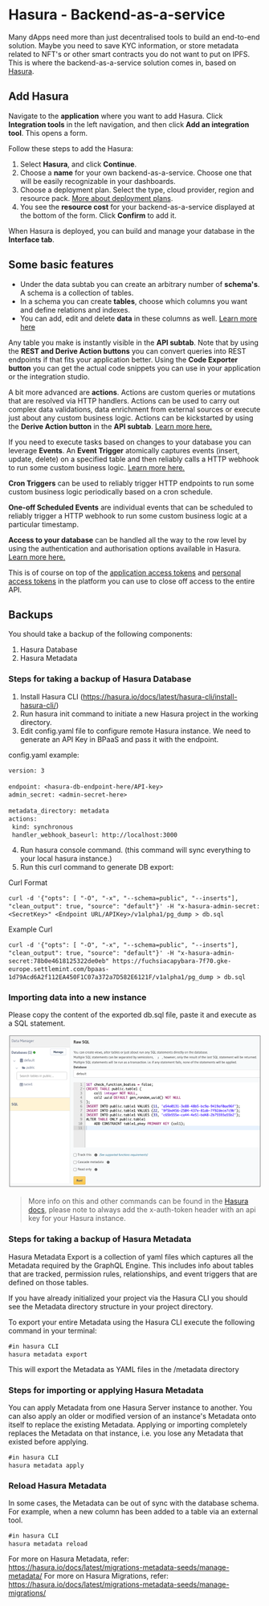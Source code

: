 # Hasura - Backend-as-a-service

Many dApps need more than just decentralised tools to build an end-to-end solution. Maybe you need to save KYC information, or store metadata related to NFT's or other smart contracts you do not want to put on IPFS. This is where the backend-as-a-service solution comes in, based on [Hasura](https://hasura.io/docs/latest/graphql/core/index.html).

## Add Hasura

Navigate to the **application** where you want to add Hasura. Click **Integration tools** in the left navigation, and then click **Add an integration tool**. This opens a form.

Follow these steps to add the Hasura:

1. Select **Hasura**, and click **Continue**.
2. Choose a **name** for your own backend-as-a-service. Choose one that will be easily recognizable in your dashboards.
3. Choose a deployment plan. Select the type, cloud provider, region and resource pack. [More about deployment plans](../launch-platform/managed-cloud-deployment/3_deployment-plans).
4. You see the **resource cost** for your backend-as-a-service displayed at the bottom of the form. Click **Confirm** to add it.

When Hasura is deployed, you can build and manage your database in the **Interface tab**.

## Some basic features

- Under the data subtab you can create an arbitrary number of **schema's**. A schema is a collection of tables.
- In a schema you can create **tables**, choose which columns you want and define relations and indexes.
- You can add, edit and delete **data** in these columns as well.
  [Learn more here](https://hasura.io/docs/latest/graphql/core/databases/postgres/schema/tables.html)

Any table you make is instantly visible in the **API subtab**. Note that by using the **REST and Derive Action buttons** you can convert queries into REST endpoints if that fits your application better. Using the **Code Exporter button** you can get the actual code snippets you can use in your application or the integration studio.

A bit more advanced are **actions**. Actions are custom queries or mutations that are resolved via HTTP handlers. Actions can be used to carry out complex data validations, data enrichment from external sources or execute just about any custom business logic. Actions can be kickstarted by using the **Derive Action button** in the **API subtab**.
[Learn more here.](https://hasura.io/docs/latest/graphql/core/actions/index.html)

If you need to execute tasks based on changes to your database you can leverage **Events**. An **Event Trigger** atomically captures events (insert, update, delete) on a specified table and then reliably calls a HTTP webhook to run some custom business logic.
[Learn more here.](https://hasura.io/docs/latest/graphql/core/event-triggers/index.html)

**Cron Triggers** can be used to reliably trigger HTTP endpoints to run some custom business logic periodically based on a cron schedule.

**One-off Scheduled Events** are individual events that can be scheduled to reliably trigger a HTTP webhook to run some custom business logic at a particular timestamp.

**Access to your database** can be handled all the way to the row level by using the authentication and authorisation options available in Hasura.
[Learn more here.](https://hasura.io/docs/latest/graphql/core/auth/index.html)

This is of course on top of the [application access tokens](16_application-access-tokens.md) and [personal access tokens](17_personal-access-tokens.md) in the platform you can use to close off access to the entire API.

## Backups

You should take a backup of the following components:

1. Hasura Database
2. Hasura Metadata

### Steps for taking a backup of Hasura Database

1. Install Hasura CLI (https://hasura.io/docs/latest/hasura-cli/install-hasura-cli/)
2. Run hasura init command to initiate a new Hasura project in the working directory.
3. Edit config.yaml file to configure remote Hasura instance. We need to generate an API Key in BPaaS and pass it with the endpoint.

config.yaml example:

```
version: 3

endpoint: <hasura-db-endpoint-here/API-key>
admin_secret: <admin-secret-here>

metadata_directory: metadata
actions:
 kind: synchronous
 handler_webhook_baseurl: http://localhost:3000
```

4. Run hasura console command. (this command will sync everything to your local hasura instance.)
5. Run this curl command to generate DB export:

Curl Format

```
curl -d '{"opts": [ "-O", "-x", "--schema=public", "--inserts"], "clean_output": true, "source": "default"}' -H "x-hasura-admin-secret: <SecretKey>" <Endpoint URL/APIKey>/v1alpha1/pg_dump > db.sql
```

Example Curl

```
curl -d '{"opts": [ "-O", "-x", "--schema=public", "--inserts"], "clean_output": true, "source": "default"}' -H "x-hasura-admin-secret:78b0e4618125322de0eb" https://fuchsiacapybara-7f70.gke-europe.settlemint.com/bpaas-1d79Acd6A2f112EA450F1C07a372a7D582E6121F/v1alpha1/pg_dump > db.sql
```

### Importing data into a new instance

Please copy the content of the exported db.sql file, paste it and execute as a SQL statement.

![Import](../../static/img/blockchain-guide/Hasura_Import.png)

> More info on this and other commands can be found in the [Hasura docs](https://hasura.io/docs/latest/api-reference/pgdump/), please note to always add the x-auth-token header with an api key for your Hasura instance.

### Steps for taking a backup of Hasura Metadata

Hasura Metadata Export is a collection of yaml files which captures all the Metadata required by the GraphQL Engine. This includes info about tables that are tracked, permission rules, relationships, and event triggers that are defined on those tables.

If you have already initialized your project via the Hasura CLI you should see the Metadata directory structure in your project directory.

To export your entire Metadata using the Hasura CLI execute the following command in your terminal:

```
#in hasura CLI
hasura metadata export
```

This will export the Metadata as YAML files in the /metadata directory

### Steps for importing or applying Hasura Metadata

You can apply Metadata from one Hasura Server instance to another. You can also apply an older or modified version of an instance's Metadata onto itself to replace the existing Metadata. Applying or importing completely replaces the Metadata on that instance, i.e. you lose any Metadata that existed before applying.

```
#in hasura CLI
hasura metadata apply
```

### Reload Hasura Metadata

In some cases, the Metadata can be out of sync with the database schema. For example, when a new column has been added to a table via an external tool.

```
#in hasura CLI
hasura metadata reload
```

For more on Hasura Metadata, refer: https://hasura.io/docs/latest/migrations-metadata-seeds/manage-metadata/
For more on Hasura Migrations, refer: https://hasura.io/docs/latest/migrations-metadata-seeds/manage-migrations/
